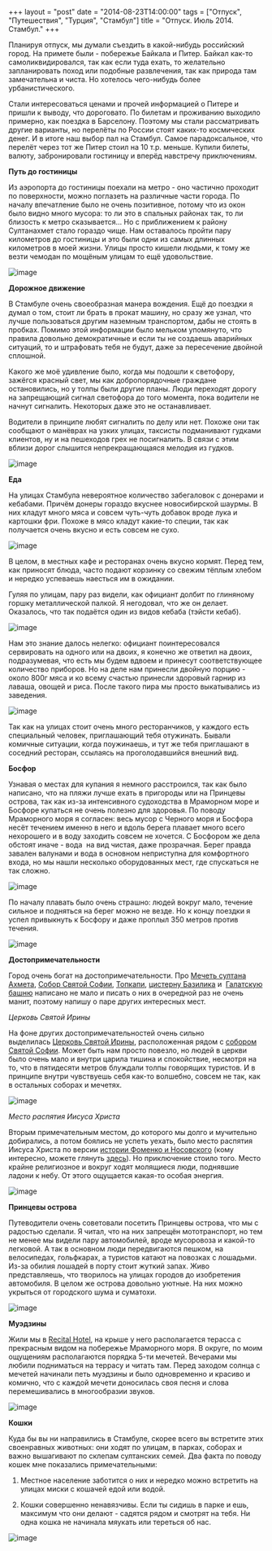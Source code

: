 +++
layout = "post"
date = "2014-08-23T14:00:00"
tags = ["Отпуск", "Путешествия", "Турция", "Стамбул"]
title = "Отпуск. Июль 2014. Стамбул."
+++

Планируя отпуск, мы думали съездить в какой-нибудь российский город. На примете были - побережье Байкала и Питер. Байкал как-то самоликвидировался, так как если туда ехать, то желательно запланировать поход или подобные развлечения, так как природа там замечательна и чиста. Но хотелось чего-нибудь более урбанистического. 

Стали интересоваться ценами и прочей информацией о Питере и пришли к выводу, что дороговато. По билетам и проживанию выходило примерно, как поездка в Барселону. Поэтому мы стали рассматривать другие варианты, но перелёты по России стоят каких-то космических денег. И в итоге наш выбор пал на Стамбул. Самое парадоксальное, что перелёт через тот же Питер стоил на 10 т.р. меньше. Купили билеты, валюту, забронировали гостиницу и вперёд навстречу приключениям.

**Путь до гостиницы**

Из аэропорта до гостиницы поехали на метро - оно частично проходит по поверхности, можно поглазеть на различные части города. По началу впечатление было не очень позитивное, потому что из окон было видно много мусора: то ли это в спальных районах так, то ли близость к метро сказывается… Но с приближением к району Султанахмет стало гораздо чище. Нам оставалось пройти пару километров до гостиницы и это были одни из самых длинных километров в моей жизни. Улицы просто кишели людьми, к тому же везти чемодан по мощёным улицам то ещё удовольствие. 

![image](/images/9725701c3944f8737ecd96faea90778d3184a2be3241d5def00a9bffadfdf81d.jpg)

**Дорожное движение**

В Стамбуле очень своеобразная манера вождения. Ещё до поездки я думал о том, стоит ли брать в прокат машину, но сразу же узнал, что лучше пользоваться другим наземным транспортом, дабы не стоять в пробках. Помимо этой информации было мельком упомянуто, что правила довольно демократичные и если ты не создаешь аварийных ситуаций, то и штрафовать тебя не будут, даже за пересечение двойной сплошной.

Какого же моё удивление было, когда мы подошли к светофору, зажёгся красный свет, мы как добропорядочные граждане остановились, но у толпы были другие планы. Люди переходят дорогу на запрещающий сигнал светофора до того момента, пока водители не начнут сигналить. Некоторых даже это не останавливает.

Водители в принципе любят сигналить по делу или нет. Похоже они так сообщают о манёврах на узких улицах, таксисты подманивают гудками клиентов, ну и на пешеходов грех не посигналить. В связи с этим вблизи дорог слышится непрекращающаяся мелодия из гудков.

![image](/images/5071a4954cea41bbf1d3b5564013b952eb0e352e35d4bb1a392eae8e3e8d3be8.jpg)

**Еда**

На улицах Стамбула невероятное количество забегаловок с донерами и кебабами. Причём донеры гораздо вкуснее новосибирской шаурмы. В них кладут много мяса и совсем чуть-чуть добавок вроде лука и картошки фри. Похоже в мясо кладут какие-то специи, так как получается очень вкусно и есть совсем не сухо.

![image](/images/b2a8f6d70bee76be74cc238766994489be7ebcc98f6d7f754993b7d92b7d1e30.jpg)

В целом, в местных кафе и ресторанах очень вкусно кормят. Перед тем, как приносят блюда, часто подают корзинку со свежим тёплым хлебом и нередко успеваешь наесться им в ожидании.

Гуляя по улицам, пару раз видели, как официант долбит по глиняному горшку металлической палкой. Я негодовал, что же он делает. Оказалось, что так подаётся один из видов кебаба (тэйсти кебаб).

![image](/images/9d73cccee52b131f86e7d5ee4cc1ae4aa3a02a5c801aaf5f57841ede9c1aed14.jpg)

Нам это знание далось нелегко: официант поинтересовался сервировать на одного или на двоих, я конечно же ответил на двоих, подразумевая, что есть мы будем вдвоем и принесут соответствующее количество приборов. Но на деле нам принесли двойную порцию - около 800г мяса и ко всему счастью принесли здоровый гарнир из лаваша, овощей и риса. После такого пира мы просто выкатывались из заведения.

![image](/images/01c4c4086bf4ba79c26baee204abc241ad30544901ec591b1745cfac652c7763.jpg)

Так как на улицах стоит очень много ресторанчиков, у каждого есть специальный человек, приглашающий тебя отужинать. Бывали комичные ситуации, когда поужинаешь, и тут же тебя приглашают в соседний ресторан, ссылаясь на проголодавшийся внешний вид.

**Босфор**

Узнавая о местах для купания я немного расстроился, так как было написано, что на пляжи лучше ехать в пригороды или на Принцевы острова, так как из-за интенсивного судоходства в Мраморном море и Босфоре купаться не очень полезно для здоровья. По поводу Мраморного моря я согласен: весь мусор с Черного моря и Босфора несёт течением именно в него и вдоль берега плавает много всего нехорошего и в воду заходить совсем не хочется. С Босфором же дела обстоят иначе - вода  на вид чистая, даже прозрачная. Берег правда завален валунами и вода в основном неприступна для комфортного входа, но мы нашли несколько оборудованных мест, где спускаться не так сложно.

![image](/images/cff61d5bc96fc4b931b17f4d8f1ea590b2c351a4167ebd1413f14c1260dfd4cd.jpg)

По началу плавать было очень страшно: людей вокруг мало, течение сильное и подняться на берег можно не везде. Но к концу поездки я успел привыкнуть к Босфору и даже проплыл 350 метров против течения.

![image](/images/e8d5616db8b28a81a299128d430387df2a70ef0c08459e4e90f1f3ce49daa0f7.jpg)

**Достопримечательности**

Город очень богат на достопримечательности. Про [Мечеть султана Ахмета](https://ru.wikipedia.org/wiki/%D0%93%D0%BE%D0%BB%D1%83%D0%B1%D0%B0%D1%8F_%D0%BC%D0%B5%D1%87%D0%B5%D1%82%D1%8C_%28%D0%A1%D1%82%D0%B0%D0%BC%D0%B1%D1%83%D0%BB%29), [Собор Святой Софии](https://ru.wikipedia.org/wiki/%D0%A1%D0%BE%D0%B1%D0%BE%D1%80_%D0%A1%D0%B2%D1%8F%D1%82%D0%BE%D0%B9_%D0%A1%D0%BE%D1%84%D0%B8%D0%B8_%28%D0%9A%D0%BE%D0%BD%D1%81%D1%82%D0%B0%D0%BD%D1%82%D0%B8%D0%BD%D0%BE%D0%BF%D0%BE%D0%BB%D1%8C%29), [Топкапи](https://ru.wikipedia.org/wiki/%D0%A2%D0%BE%D0%BF%D0%BA%D0%B0%D0%BF%D1%8B), [цистерну Базилика](https://ru.wikipedia.org/wiki/%D0%A6%D0%B8%D1%81%D1%82%D0%B5%D1%80%D0%BD%D0%B0_%D0%91%D0%B0%D0%B7%D0%B8%D0%BB%D0%B8%D0%BA%D0%B0) и  [Галатскую башню](https://ru.wikipedia.org/wiki/%D0%93%D0%B0%D0%BB%D0%B0%D1%82%D1%81%D0%BA%D0%B0%D1%8F_%D0%B1%D0%B0%D1%88%D0%BD%D1%8F) написано не мало и писать о них в очередной раз не очень манит, поэтому напишу о паре других интересных мест.

*Церковь Святой Ирины*

На фоне других достопримечательностей очень сильно выделилась [Ц](https://ru.wikipedia.org/wiki/%D0%A6%D0%B5%D1%80%D0%BA%D0%BE%D0%B2%D1%8C_%D0%A1%D0%B2%D1%8F%D1%82%D0%BE%D0%B9_%D0%98%D1%80%D0%B8%D0%BD%D1%8B)[ерковь Святой Ирины](https://ru.wikipedia.org/wiki/%D0%A6%D0%B5%D1%80%D0%BA%D0%BE%D0%B2%D1%8C_%D0%A1%D0%B2%D1%8F%D1%82%D0%BE%D0%B9_%D0%98%D1%80%D0%B8%D0%BD%D1%8B), расположенная рядом с [собором Святой Софии](https://ru.wikipedia.org/wiki/%D0%A1%D0%BE%D0%B1%D0%BE%D1%80_%D0%A1%D0%B2%D1%8F%D1%82%D0%BE%D0%B9_%D0%A1%D0%BE%D1%84%D0%B8%D0%B8_%28%D0%9A%D0%BE%D0%BD%D1%81%D1%82%D0%B0%D0%BD%D1%82%D0%B8%D0%BD%D0%BE%D0%BF%D0%BE%D0%BB%D1%8C%29). Может быть нам просто повезло, но людей в церкви было очень мало и внутри царила тишина и спокойствие, несмотря на то, что в пятидесяти метров блуждали толпы говорящих туристов. И в принципе внутри чувствуешь себя как-то волшебно, совсем не так, как в остальных соборах и мечетях.

![image](/images/386be32872c6d5416c51711570bb2ab61e76d8be8a29b05bac3316799a27a712.jpg)

*Место распятия Иисуса Христа*

Вторым примечательным местом, до которого мы долго и мучительно добирались, а потом боялись не успеть уехать, было место распятия Иисуса Христа по версии [истории Фоменко и Носовского](http://ru.wikipedia.org/wiki/%D0%9D%D0%BE%D0%B2%D0%B0%D1%8F_%D1%85%D1%80%D0%BE%D0%BD%D0%BE%D0%BB%D0%BE%D0%B3%D0%B8%D1%8F_%28%D0%A4%D0%BE%D0%BC%D0%B5%D0%BD%D0%BA%D0%BE%29) (кому интересно, можете глянуть [здесь](http://www.chronologia.org/zabytyj_ierusalim/2_01.html)). Но приключение стоило того. Место крайне религиозное и вокруг ходят молящиеся люди, поднявшие ладони к небу. От этого ощущается какая-то особая энергия.

![image](/images/1d8bc680b237f9b561c6928407cbc8021e400a64f9f56782ef409f489ee9e086.jpg)

**Принцевы острова**

Путеводители очень советовали посетить Принцевы острова, что мы с радостью сделали. Я читал, что на них запрещён мототранспорт, но тем не менее мы видели пару автомобилей, вроде мусоровоза и какой-то легковой. А так в основном люди передвигаются пешком, на велосипедах, гольфкарах, а туристов катают на повозках с лошадьми. Из-за обилия лошадей в порту стоит жуткий запах. Живо представляешь, что творилось на улицах городов до изобретения автомобиля. В целом же острова довольно уютные. На них можно укрыться от городского шума и суматохи.  

![image](/images/10524d782ffd519526f21ae39483d379d2e0e4a62a444b54201be2f8aba124b2.jpg)

**Муэдзины**

Жили мы в [Recital Hotel](http://www.recitalhotel.com/), на крыше у него располагается терасса с прекрасным видом на побережье Мраморного моря. В округе, по моим ощущениям располагаются порядка 5-ти мечетей. Вечерами мы любили подниматься на террасу и читать там. Перед заходом солнца с мечетей начинали петь муэдзины и было одновременно и красиво и комично, что с каждой мечети доносилась своя песня и слова перемешивались в многообразии звуков.

![image](/images/0a4cf464ccb7124d6ee4426cb9d91cd0dfd6cb6ddd6ffe0bdb4f1d967696ab63.jpg)

**Кошки**

Куда бы вы ни направились в Стамбуле, скорее всего вы встретите этих своенравных животных: они ходят по улицам, в парках, соборах и важно вышагивают по склепам султанских семей. Два факта по поводу кошек мне показались примечательными:

1. Местное население заботится о них и нередко можно встретить на улицах миски с кошачей едой или водой.

2. Кошки совершенно ненавязчивы. Если ты сидишь в парке и ешь, максимум что они делают - садятся рядом и смотрят на тебя. Ни одна кошка не начинала мяукать или тереться об нас.

![image](/images/1009375ce3a90d0fa14e6c781c7e75aabcaea65f0cea27c4963338993d5f6846.jpg)